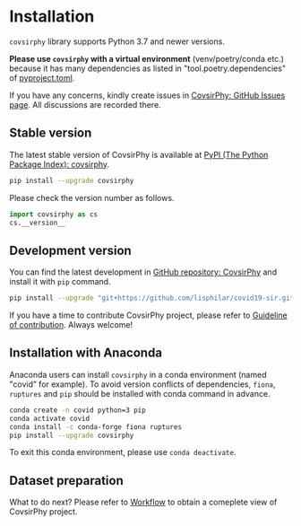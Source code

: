 # Installation

`covsirphy` library supports Python 3.7 and newer versions.

**Please use `covsirphy` with a virtual environment** (venv/poetry/conda etc.) because it has many dependencies as listed in "tool.poetry.dependencies" of [pyproject.toml](https://github.com/lisphilar/covid19-sir/blob/master/pyproject.toml).

If you have any concerns, kindly create issues in [CovsirPhy: GitHub Issues page](https://github.com/lisphilar/covid19-sir/issues). All discussions are recorded there.

## Stable version

The latest stable version of CovsirPhy is available at [PyPI (The Python Package Index): covsirphy](https://pypi.org/project/covsirphy/).

```bash
pip install --upgrade covsirphy
```

Please check the version number as follows.

```Python
import covsirphy as cs
cs.__version__
```

## Development version

You can find the latest development in [GitHub repository: CovsirPhy](https://github.com/lisphilar/covid19-sir) and install it with `pip` command.

```bash
pip install --upgrade "git+https://github.com/lisphilar/covid19-sir.git#egg=covsirphy"
```

If you have a time to contribute CovsirPhy project, please refer to [Guideline of contribution](https://lisphilar.github.io/covid19-sir/CONTRIBUTING.html). Always welcome!

## Installation with Anaconda

Anaconda users can install `covsirphy` in a conda environment (named "covid” for example). To avoid version conflicts of dependencies, `fiona`, `ruptures` and `pip` should be installed with conda command in advance.

```bash
conda create -n covid python=3 pip
conda activate covid
conda install -c conda-forge fiona ruptures
pip install --upgrade covsirphy
```

To exit this conda environment, please use `conda deactivate`.

## Dataset preparation

What to do next? Please refer to [Workflow](https://lisphilar.github.io/covid19-sir/markdown/WORKFLOW.html) to obtain a comeplete view of CovsirPhy project.
